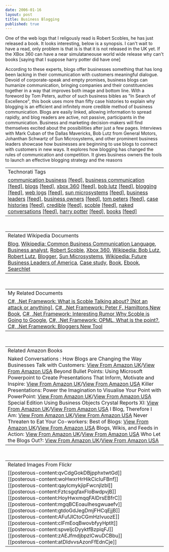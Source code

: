 ```yaml
---
date: 2006-01-16
layout: post
title: Business Blogging
published: true
---
```

One of the web logs that I religously read is Robert Scobles, he has just released a book.  It looks interesting, below is a synopsis.  I can't wait to have a read, only problem is that is is that it is not released in the UK yet.  If the XBox 360 can have a near simulataneouse world wide release why can't books [saying that I suppose harry potter did have one]<p />According to these experts, blogs offer businesses something that has long been lacking in their communication with customers meaningful dialogue. Devoid of corporate-speak and empty promises, business blogs can humanize communication, bringing companies and their constituencies together in a way that improves both image and bottom line. With a foreword by Tom Peters, author of such business bibles as "In Search of Excellence", this book uses more than fifty case histories to explain why blogging is an efficient and infinitely more credible method of business communication. Blogs are easily linked, allowing information to spread rapidly, and blog readers are active, not passive, participants in the communication. Business and marketing decision-makers will find themselves excited about the possibilities after just a few pages. Interviews with Mark Cuban of the Dallas Mavericks, Bob Lutz from General Motors, Johanthan Schwartz of Sun Microsystems, and other prominent business leaders showcase how businesses are beginning to use blogs to connect with customers in new ways. It explores how blogging has changed the rules of communication and competition. It gives business owners the tools to launch an effective blogging strategy and the reasons<p /><table class="TechnoratiHead TagHeader">
<tr><td>Technorati Tags</td></tr>
<tr class="Technorati"><td>
<a href="http://www.technorati.com/tag/communication%20business" class="Tag" rel="tag">communication business</a> <a href="http://feeds.technorati.com/feed/posts/tag/communication%20business" class="Tag">[feed]</a>, <a href="http://www.technorati.com/tag/business%20communication" class="Tag" rel="tag">business communication</a> <a href="http://feeds.technorati.com/feed/posts/tag/business%20communication" class="Tag">[feed]</a>, <a href="http://www.technorati.com/tag/blogs" class="Tag" rel="tag">blogs</a> <a href="http://feeds.technorati.com/feed/posts/tag/blogs" class="Tag">[feed]</a>, <a href="http://www.technorati.com/tag/xbox%20360" class="Tag" rel="tag">xbox 360</a> <a href="http://feeds.technorati.com/feed/posts/tag/xbox%20360" class="Tag">[feed]</a>, <a href="http://www.technorati.com/tag/bob%20lutz" class="Tag" rel="tag">bob lutz</a> <a href="http://feeds.technorati.com/feed/posts/tag/bob%20lutz" class="Tag">[feed]</a>, <a href="http://www.technorati.com/tag/blogging" class="Tag" rel="tag">blogging</a> <a href="http://feeds.technorati.com/feed/posts/tag/blogging" class="Tag">[feed]</a>, <a href="http://www.technorati.com/tag/web%20logs" class="Tag" rel="tag">web logs</a> <a href="http://feeds.technorati.com/feed/posts/tag/web%20logs" class="Tag">[feed]</a>, <a href="http://www.technorati.com/tag/sun%20microsystems" class="Tag" rel="tag">sun microsystems</a> <a href="http://feeds.technorati.com/feed/posts/tag/sun%20microsystems" class="Tag">[feed]</a>, <a href="http://www.technorati.com/tag/business%20leaders" class="Tag" rel="tag">business leaders</a> <a href="http://feeds.technorati.com/feed/posts/tag/business%20leaders" class="Tag">[feed]</a>, <a href="http://www.technorati.com/tag/business%20owners" class="Tag" rel="tag">business owners</a> <a href="http://feeds.technorati.com/feed/posts/tag/business%20owners" class="Tag">[feed]</a>, <a href="http://www.technorati.com/tag/tom%20peters" class="Tag" rel="tag">tom peters</a> <a href="http://feeds.technorati.com/feed/posts/tag/tom%20peters" class="Tag">[feed]</a>, <a href="http://www.technorati.com/tag/case%20histories" class="Tag" rel="tag">case histories</a> <a href="http://feeds.technorati.com/feed/posts/tag/case%20histories" class="Tag">[feed]</a>, <a href="http://www.technorati.com/tag/credible" class="Tag" rel="tag">credible</a> <a href="http://feeds.technorati.com/feed/posts/tag/credible" class="Tag">[feed]</a>, <a href="http://www.technorati.com/tag/scoble" class="Tag" rel="tag">scoble</a> <a href="http://feeds.technorati.com/feed/posts/tag/scoble" class="Tag">[feed]</a>, <a href="http://www.technorati.com/tag/naked%20conversations" class="Tag" rel="tag">naked conversations</a> <a href="http://feeds.technorati.com/feed/posts/tag/naked%20conversations" class="Tag">[feed]</a>, <a href="http://www.technorati.com/tag/harry%20potter" class="Tag" rel="tag">harry potter</a> <a href="http://feeds.technorati.com/feed/posts/tag/harry%20potter" class="Tag">[feed]</a>, <a href="http://www.technorati.com/tag/books" class="Tag" rel="tag">books</a> <a href="http://feeds.technorati.com/feed/posts/tag/books" class="Tag">[feed]</a>
</td></tr>
</table><br /><table class="TechnoratiHead TagHeader">
<tr><td>Related Wikipedia Documents</td></tr>
<tr class="Technorati"><td>
<a href="http://en.wikipedia.org/wiki/Blog" class="Tag" rel="tag">Blog</a>, <a href="http://en.wikipedia.org/wiki/Common_Business_Communication_Language" class="Tag" rel="tag">Wikipedia: Common Business Communication Language</a>, <a href="http://en.wikipedia.org/wiki/Business_analyst" class="Tag" rel="tag">Business analyst</a>, <a href="http://en.wikipedia.org/wiki/Robert_Scoble" class="Tag" rel="tag">Robert Scoble</a>, <a href="http://en.wikipedia.org/wiki/Xbox_360" class="Tag" rel="tag">Xbox 360</a>, <a href="http://en.wikipedia.org/wiki/Bob_Lutz" class="Tag" rel="tag">Wikipedia: Bob Lutz</a>, <a href="http://en.wikipedia.org/wiki/Robert_Lutz" class="Tag" rel="tag">Robert Lutz</a>, <a href="http://en.wikipedia.org/wiki/Blogger" class="Tag" rel="tag">Blogger</a>, <a href="http://en.wikipedia.org/wiki/Sun_Microsystems" class="Tag" rel="tag">Sun Microsystems</a>, <a href="http://en.wikipedia.org/wiki/Future_Business_Leaders_of_America" class="Tag" rel="tag">Wikipedia: Future Business Leaders of America</a>, <a href="http://en.wikipedia.org/wiki/Case_study" class="Tag" rel="tag">Case study</a>, <a href="http://en.wikipedia.org/wiki/Book" class="Tag" rel="tag">Book</a>, <a href="http://en.wikipedia.org/wiki/E-book" class="Tag" rel="tag">Ebook</a>, <a href="http://en.wikipedia.org/wiki/Searchlet" class="Tag" rel="tag">Searchlet</a>
</td></tr>
</table><br /><table class="TechnoratiHead TagHeader">
<tr><td>My Related Documents</td></tr>
<tr class="Technorati"><td>
<a href="http://www.kinlan.co.uk/2005/08/what-is-scoble-talking-about-not.html" class="Tag" rel="tag">C#, .Net Framework: What is Scoble Talking about? [Not an attack or anything]</a>, <a href="http://www.kinlan.co.uk/2005/10/peter-f-hamiltons-new-book.html" class="Tag" rel="tag">C#, .Net Framework: Peter F. Hamiltons New Book</a>, <a href="http://www.kinlan.co.uk/2005/08/interesting-rumor-why-scoble-is-going.html" class="Tag" rel="tag">C#, .Net Framework: Interesting Rumor Why Scoble is Going to Google</a>, <a href="http://www.kinlan.co.uk/2005/08/opml-what-is-point.html" class="Tag" rel="tag">C#, .Net Framework: OPML, What is the point?</a>, <a href="http://www.kinlan.co.uk/2005/08/bloggers-new-tool.html" class="Tag" rel="tag">C#, .Net Framework: Bloggers New Tool</a>
</td></tr>
</table><br /><table class="TechnoratiHead TagHeader">
<tr><td>Related Amazon Books</td></tr>
<tr class="Technorati"><td>Naked Conversations : How Blogs are Changing the Way Businesses Talk with Customers: <a href="http://www.amazon.co.uk/exec/obidos/redirect?tag=cnetfra-21&amp;link_code=xm2&amp;camp=2025&amp;creative=165953&amp;path=http://www.amazon.co.uk/gp/redirect.html%253fASIN=047174719X%2526tag=cnetfra-21%2526lcode=xm2%2526cID=2025%2526ccmID=165953%2526location=/o/ASIN/047174719X%25253FSubscriptionId=0CM2PVF6VAHJQKW5G782" class="Tag" rel="tag">View From Amazon UK</a>/<a href="http://www.amazon.com/exec/obidos/redirect?tag=cnetfra-20&amp;link_code=xm2&amp;camp=2025&amp;creative=165953&amp;path=http://www.amazon.com/gp/redirect.html%253fASIN=047174719X%2526tag=cnetfra-20%2526lcode=xm2%2526cID=2025%2526ccmID=165953%2526location=/o/ASIN/047174719X%25253FSubscriptionId=0CM2PVF6VAHJQKW5G782" class="Tag" rel="tag">View From Amazon USA</a> Beyond Bullet Points: Using Microsoft Powerpoint to Create Presentations That Inform, Motivate and Inspire: <a href="http://www.amazon.co.uk/exec/obidos/redirect?tag=cnetfra-21&amp;link_code=xm2&amp;camp=2025&amp;creative=165953&amp;path=http://www.amazon.co.uk/gp/redirect.html%253fASIN=0735620520%2526tag=cnetfra-21%2526lcode=xm2%2526cID=2025%2526ccmID=165953%2526location=/o/ASIN/0735620520%25253FSubscriptionId=0CM2PVF6VAHJQKW5G782" class="Tag" rel="tag">View From Amazon UK</a>/<a href="http://www.amazon.com/exec/obidos/redirect?tag=cnetfra-20&amp;link_code=xm2&amp;camp=2025&amp;creative=165953&amp;path=http://www.amazon.com/gp/redirect.html%253fASIN=0735620520%2526tag=cnetfra-20%2526lcode=xm2%2526cID=2025%2526ccmID=165953%2526location=/o/ASIN/0735620520%25253FSubscriptionId=0CM2PVF6VAHJQKW5G782" class="Tag" rel="tag">View From Amazon USA</a> Killer Presentations: Power the Imagination to Visualise Your Point with PowerPoint: <a href="http://www.amazon.co.uk/exec/obidos/redirect?tag=cnetfra-21&amp;link_code=xm2&amp;camp=2025&amp;creative=165953&amp;path=http://www.amazon.co.uk/gp/redirect.html%253fASIN=1845280407%2526tag=cnetfra-21%2526lcode=xm2%2526cID=2025%2526ccmID=165953%2526location=/o/ASIN/1845280407%25253FSubscriptionId=0CM2PVF6VAHJQKW5G782" class="Tag" rel="tag">View From Amazon UK</a>/<a href="http://www.amazon.com/exec/obidos/redirect?tag=cnetfra-20&amp;link_code=xm2&amp;camp=2025&amp;creative=165953&amp;path=http://www.amazon.com/gp/redirect.html%253fASIN=1845280407%2526tag=cnetfra-20%2526lcode=xm2%2526cID=2025%2526ccmID=165953%2526location=/o/ASIN/1845280407%25253FSubscriptionId=0CM2PVF6VAHJQKW5G782" class="Tag" rel="tag">View From Amazon USA</a> Special Edition Using Business Objects Crystal Reports XI: <a href="http://www.amazon.co.uk/exec/obidos/redirect?tag=cnetfra-21&amp;link_code=xm2&amp;camp=2025&amp;creative=165953&amp;path=http://www.amazon.co.uk/gp/redirect.html%253fASIN=0789734176%2526tag=cnetfra-21%2526lcode=xm2%2526cID=2025%2526ccmID=165953%2526location=/o/ASIN/0789734176%25253FSubscriptionId=0CM2PVF6VAHJQKW5G782" class="Tag" rel="tag">View From Amazon UK</a>/<a href="http://www.amazon.com/exec/obidos/redirect?tag=cnetfra-20&amp;link_code=xm2&amp;camp=2025&amp;creative=165953&amp;path=http://www.amazon.com/gp/redirect.html%253fASIN=0789734176%2526tag=cnetfra-20%2526lcode=xm2%2526cID=2025%2526ccmID=165953%2526location=/o/ASIN/0789734176%25253FSubscriptionId=0CM2PVF6VAHJQKW5G782" class="Tag" rel="tag">View From Amazon USA</a> I Blog, Therefore I Am: <a href="http://www.amazon.co.uk/exec/obidos/redirect?tag=cnetfra-21&amp;link_code=xm2&amp;camp=2025&amp;creative=165953&amp;path=http://www.amazon.co.uk/gp/redirect.html%253fASIN=1420843524%2526tag=cnetfra-21%2526lcode=xm2%2526cID=2025%2526ccmID=165953%2526location=/o/ASIN/1420843524%25253FSubscriptionId=0CM2PVF6VAHJQKW5G782" class="Tag" rel="tag">View From Amazon UK</a>/<a href="http://www.amazon.com/exec/obidos/redirect?tag=cnetfra-20&amp;link_code=xm2&amp;camp=2025&amp;creative=165953&amp;path=http://www.amazon.com/gp/redirect.html%253fASIN=1420843524%2526tag=cnetfra-20%2526lcode=xm2%2526cID=2025%2526ccmID=165953%2526location=/o/ASIN/1420843524%25253FSubscriptionId=0CM2PVF6VAHJQKW5G782" class="Tag" rel="tag">View From Amazon USA</a> Never Threaten to Eat Your Co-workers: Best of Blogs: <a href="http://www.amazon.co.uk/exec/obidos/redirect?tag=cnetfra-21&amp;link_code=xm2&amp;camp=2025&amp;creative=165953&amp;path=http://www.amazon.co.uk/gp/redirect.html%253fASIN=1590593219%2526tag=cnetfra-21%2526lcode=xm2%2526cID=2025%2526ccmID=165953%2526location=/o/ASIN/1590593219%25253FSubscriptionId=0CM2PVF6VAHJQKW5G782" class="Tag" rel="tag">View From Amazon UK</a>/<a href="http://www.amazon.com/exec/obidos/redirect?tag=cnetfra-20&amp;link_code=xm2&amp;camp=2025&amp;creative=165953&amp;path=http://www.amazon.com/gp/redirect.html%253fASIN=1590593219%2526tag=cnetfra-20%2526lcode=xm2%2526cID=2025%2526ccmID=165953%2526location=/o/ASIN/1590593219%25253FSubscriptionId=0CM2PVF6VAHJQKW5G782" class="Tag" rel="tag">View From Amazon USA</a> Blogs, Wikis, and Feeds in Action: <a href="http://www.amazon.co.uk/exec/obidos/redirect?tag=cnetfra-21&amp;link_code=xm2&amp;camp=2025&amp;creative=165953&amp;path=http://www.amazon.co.uk/gp/redirect.html%253fASIN=1932394494%2526tag=cnetfra-21%2526lcode=xm2%2526cID=2025%2526ccmID=165953%2526location=/o/ASIN/1932394494%25253FSubscriptionId=0CM2PVF6VAHJQKW5G782" class="Tag" rel="tag">View From Amazon UK</a>/<a href="http://www.amazon.com/exec/obidos/redirect?tag=cnetfra-20&amp;link_code=xm2&amp;camp=2025&amp;creative=165953&amp;path=http://www.amazon.com/gp/redirect.html%253fASIN=1932394494%2526tag=cnetfra-20%2526lcode=xm2%2526cID=2025%2526ccmID=165953%2526location=/o/ASIN/1932394494%25253FSubscriptionId=0CM2PVF6VAHJQKW5G782" class="Tag" rel="tag">View From Amazon USA</a> Who Let the Blogs Out?: <a href="http://www.amazon.co.uk/exec/obidos/redirect?tag=cnetfra-21&amp;link_code=xm2&amp;camp=2025&amp;creative=165953&amp;path=http://www.amazon.co.uk/gp/redirect.html%253fASIN=0312329989%2526tag=cnetfra-21%2526lcode=xm2%2526cID=2025%2526ccmID=165953%2526location=/o/ASIN/0312329989%25253FSubscriptionId=0CM2PVF6VAHJQKW5G782" class="Tag" rel="tag">View From Amazon UK</a>/<a href="http://www.amazon.com/exec/obidos/redirect?tag=cnetfra-20&amp;link_code=xm2&amp;camp=2025&amp;creative=165953&amp;path=http://www.amazon.com/gp/redirect.html%253fASIN=0312329989%2526tag=cnetfra-20%2526lcode=xm2%2526cID=2025%2526ccmID=165953%2526location=/o/ASIN/0312329989%25253FSubscriptionId=0CM2PVF6VAHJQKW5G782" class="Tag" rel="tag">View From Amazon USA</a>
</td></tr>
</table><br /><table class="TechnoratiHead TagHeader">
<tr><td>Related Images From Flickr</td></tr>
<tr class="Technorati"><td>
<span style="float: left;">[[posterous-content:qvCdgGokDBjpphxtwtGd]]</span><span style="float: left;">[[posterous-content:woHwxrHrHikCicIuFBnf]]</span><span style="float: left;">[[posterous-content:qaylcmykjipFwcnjlzbl]]</span><span style="float: left;">[[posterous-content:FztcsgqfaxFloBwdpvjB]]</span><span style="float: left;">[[posterous-content:HoyHwxmqqFAIDrsEBfrC]]</span><span style="float: left;">[[posterous-content:mgqBCEoauIhesgwuaefv]]</span><span style="float: left;">[[posterous-content:gtdoGdJegDmjFHCqEjjB]]</span><span style="float: left;">[[posterous-content:AFufJlCtoCGmHzIvuozE]]</span><span style="float: left;">[[posterous-content:clFmEoqBwovbfyyHptIt]]</span><span style="float: left;">[[posterous-content:spveIjcDyyktfBzpiqFJ]]</span><span style="float: left;">[[posterous-content:zAEJfmdjbpzlCwuDCBbu]]</span><span style="float: left;">[[posterous-content:atDIdvvsAzonFfEdnCje]]</span>
</td></tr>
</table><div class="blogger-post-footer"><img class="posterous_download_image" src="https://blogger.googleusercontent.com/tracker/8109338-113740119849189349?l=www.kinlan.co.uk%2Findex.html" height="1" alt="" width="1" /></div>

